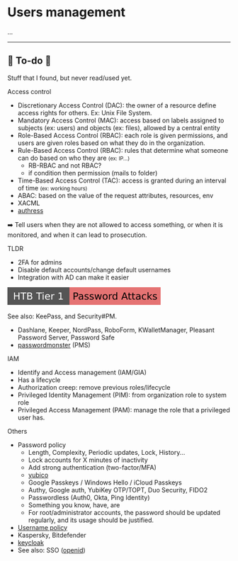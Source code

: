 # Users management

...

<hr class="sep-both">

## 👻 To-do 👻

Stuff that I found, but never read/used yet.

<div class="row row-cols-lg-2"><div>

Access control

* Discretionary Access Control (DAC): the owner of a resource define access rights for others. Ex: Unix File System.
* Mandatory Access Control (MAC): access based on labels assigned to subjects (ex: users) and objects (ex: files), allowed by a central entity
* Role-Based Access Control (RBAC): each role is given permissions, and users are given roles based on what they do in the organization.
* Rule-Based Access Control (RBAC): rules that determine what someone can do based on who they are <small>(ex: IP...)</small>
  * RB-RBAC and not RBAC?
  * if condition then permission (mails to folder)
* Time-Based Access Control (TAC): access is granted during an interval of time <small>(ex: working hours)</small>
* ABAC: based on the value of the request attributes, resources, env
* XACML
* [authress](https://authress.io/knowledge-base/)

➡️ Tell users when they are not allowed to access something, or when it is monitored, and when it can lead to prosecution.

TLDR

* 2FA for admins
* Disable default accounts/change default usernames
* Integration with AD can make it easier

[![password_attacks](../../_badges/htb/password_attacks.svg)](https://academy.hackthebox.com/course/preview/password-attacks)

See also: KeePass, and Security#PM.

* Dashlane, Keeper, NordPass, RoboForm, KWalletManager, Pleasant Password Server, Password Safe
* [passwordmonster](https://www.passwordmonster.com/) (PMS)
</div><div>

IAM

* Identify and Access management (IAM/GIA)
* Has a lifecycle
* Authorization creep: remove previous roles/lifecycle
* Privileged Identity Management (PIM): from organization role to system role
* Privileged Access Management (PAM): manage the role that a privileged user has.

Others

* Password policy
  * Length, Complexity, Periodic updates, Lock, History... 
  * Lock accounts for X minutes of inactivity 
  * Add strong authentication (two-factor/MFA)
  * [yubico](https://www.yubico.com/)
  * Google Passkeys / Windows Hello / iCloud Passkeys
  * Authy, Google auth, YubiKey OTP/TOPT, Duo Security, FIDO2
  * Passwordless (Auth0, Okta, Ping Identity)
  * Something you know, have, are
  *  For root/administrator accounts, the password should be updated regularly, and its usage should be justified.
* [Username policy](https://en.wikipedia.org/wiki/Wikipedia:Username_policy#Inappropriate_usernames)
* Kaspersky, Bitdefender
* [keycloak](https://www.keycloak.org/)
* See also: SSO ([openid](https://openid.net/))
</div></div>